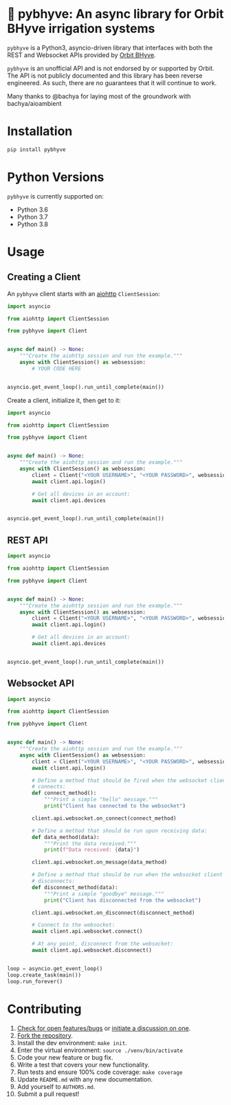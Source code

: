# 🚰 pybhyve: An async library for Orbit BHyve irrigation systems

`pybhyve` is a Python3, asyncio-driven library that interfaces with both the
REST and Websocket APIs provided by [Orbit BHyve](https://orbitbhyve.com/).

`pybhyve` is an unofficial API and is not endorsed by or supported by Orbit. The API
is not publicly documented and this library has been reverse engineered. As such,
there are no guarantees that it will continue to work.

Many thanks to @bachya for laying most of the groundwork with bachya/aioambient

# Installation

```python
pip install pybhyve
```

# Python Versions

`pybhyve` is currently supported on:

- Python 3.6
- Python 3.7
- Python 3.8

# Usage

## Creating a Client

An `pybhyve` client starts with an
[aiohttp](https://aiohttp.readthedocs.io/en/stable/) `ClientSession`:

```python
import asyncio

from aiohttp import ClientSession

from pybhyve import Client


async def main() -> None:
    """Create the aiohttp session and run the example."""
    async with ClientSession() as websession:
        # YOUR CODE HERE


asyncio.get_event_loop().run_until_complete(main())
```

Create a client, initialize it, then get to it:

```python
import asyncio

from aiohttp import ClientSession

from pybhyve import Client


async def main() -> None:
    """Create the aiohttp session and run the example."""
    async with ClientSession() as websession:
        client = Client("<YOUR USERNAME>", "<YOUR PASSWORD>", websession)
        await client.api.login()

        # Get all devices in an account:
        await client.api.devices


asyncio.get_event_loop().run_until_complete(main())
```

## REST API

```python
import asyncio

from aiohttp import ClientSession

from pybhyve import Client


async def main() -> None:
    """Create the aiohttp session and run the example."""
    async with ClientSession() as websession:
        client = Client("<YOUR USERNAME>", "<YOUR PASSWORD>", websession)
        await client.api.login()

        # Get all devices in an account:
        await client.api.devices


asyncio.get_event_loop().run_until_complete(main())
```

## Websocket API

```python
import asyncio

from aiohttp import ClientSession

from pybhyve import Client


async def main() -> None:
    """Create the aiohttp session and run the example."""
    async with ClientSession() as websession:
        client = Client("<YOUR USERNAME>", "<YOUR PASSWORD>", websession)
        await client.api.login()

        # Define a method that should be fired when the websocket client
        # connects:
        def connect_method():
            """Print a simple "hello" message."""
            print("Client has connected to the websocket")

        client.api.websocket.on_connect(connect_method)

        # Define a method that should be run upon receiving data:
        def data_method(data):
            """Print the data received."""
            print(f"Data received: {data}")

        client.api.websocket.on_message(data_method)

        # Define a method that should be run when the websocket client
        # disconnects:
        def disconnect_method(data):
            """Print a simple "goodbye" message."""
            print("Client has disconnected from the websocket")

        client.api.websocket.on_disconnect(disconnect_method)

        # Connect to the websocket:
        await client.api.websocket.connect()

        # At any point, disconnect from the websocket:
        await client.api.websocket.disconnect()


loop = asyncio.get_event_loop()
loop.create_task(main())
loop.run_forever()
```

# Contributing

1. [Check for open features/bugs](https://github.com/sebr/pybhyve/issues)
   or [initiate a discussion on one](https://github.com/sebr/pybhyve/issues/new).
2. [Fork the repository](https://github.com/sebr/pybhyve/fork).
3. Install the dev environment: `make init`.
4. Enter the virtual environment: `source ./venv/bin/activate`
5. Code your new feature or bug fix.
6. Write a test that covers your new functionality.
7. Run tests and ensure 100% code coverage: `make coverage`
8. Update `README.md` with any new documentation.
9. Add yourself to `AUTHORS.md`.
10. Submit a pull request!
